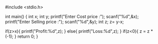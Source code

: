 #include <stdio.h>

int main()
{
 int x;
 int y;
 printf("Enter Cost price :");
 scanf("%d",&x);
 printf("Enter Selling price :");
 scanf("%d",&y);
 int z;
 z= y-x;

 if(z>x){
     printf("Profit:%d",z);
 }
else{
    printf("Loss:%d",z);
}
if(z<0){
    z = z *(-1);
}
    return 0;
}

